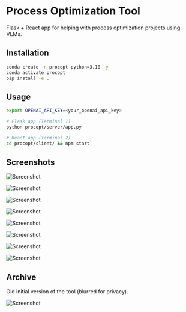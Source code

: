 # Process Optimization Tool

Flask + React app for helping with process optimization projects using VLMs.

## Installation
```bash
conda create -n procopt python=3.10 -y
conda activate procopt
pip install -e .
```

## Usage
```bash
export OPENAI_API_KEY=<your_openai_api_key>

# Flask app (Terminal 1)
python procopt/server/app.py

# React app (Terminal 2)
cd procopt/client/ && npm start
```

## Screenshots

![Screenshot](assets/demo_1.png)

![Screenshot](assets/demo_2.png)

![Screenshot](assets/demo_3.png)

![Screenshot](assets/demo_4.png)

![Screenshot](assets/demo_5.png)

![Screenshot](assets/demo_6.png)

![Screenshot](assets/demo_7.png)

![Screenshot](assets/demo_8.png)

## Archive

Old initial version of the tool (blurred for privacy).

![Screenshot](assets/blur.png)
